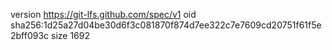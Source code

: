 version https://git-lfs.github.com/spec/v1
oid sha256:1d25a27d04be30d6f3c081870f874d7ee322c7e7609cd20751f61f5e2bff093c
size 1692
